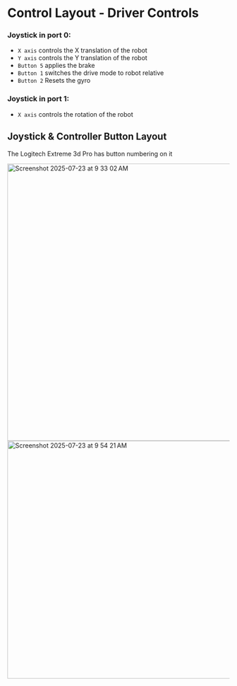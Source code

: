 # Control Layout - Driver Controls #

### Joystick in port 0: ###
* `X axis` controls the X translation of the robot
* `Y axis` controls the Y translation of the robot
* `Button 5` applies the brake
* `Button 1` switches the drive mode to robot relative
* `Button 2` Resets the gyro

### Joystick in port 1: ###
* `X axis` controls the rotation of the robot


## Joystick & Controller Button Layout ##

The Logitech Extreme 3d Pro has button numbering on it

<img width="765" height="627.791878173" alt="Screenshot 2025-07-23 at 9 33 02 AM" src="https://github.com/user-attachments/assets/9804a68b-6f6d-46fe-bb1f-81149f663f4e" />
<img width="765" height="538" alt="Screenshot 2025-07-23 at 9 54 21 AM" src="https://github.com/user-attachments/assets/c2c0e3c8-ce11-4183-b0fc-d2ba2d2bd510" />
